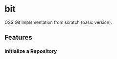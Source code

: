 # bit

OSS Git Implementation from scratch (basic version).

## Features

### Initialize a Repository
